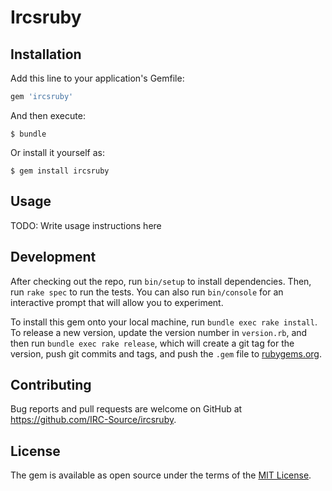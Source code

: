 # Ircsruby

## Installation

Add this line to your application's Gemfile:

```ruby
gem 'ircsruby'
```

And then execute:

    $ bundle

Or install it yourself as:

    $ gem install ircsruby

## Usage

TODO: Write usage instructions here

## Development

After checking out the repo, run `bin/setup` to install dependencies. Then, run `rake spec` to run the tests. You can also run `bin/console` for an interactive prompt that will allow you to experiment.

To install this gem onto your local machine, run `bundle exec rake install`. To release a new version, update the version number in `version.rb`, and then run `bundle exec rake release`, which will create a git tag for the version, push git commits and tags, and push the `.gem` file to [rubygems.org](https://rubygems.org).

## Contributing

Bug reports and pull requests are welcome on GitHub at https://github.com/IRC-Source/ircsruby.


## License

The gem is available as open source under the terms of the [MIT License](http://opensource.org/licenses/MIT).

